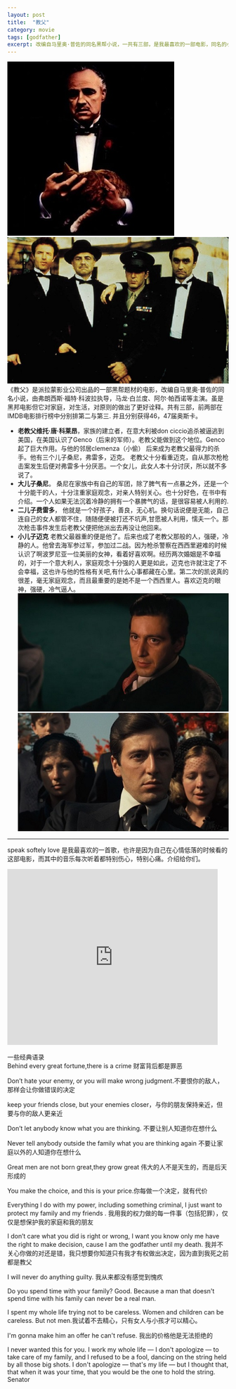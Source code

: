 ```yaml
---
layout: post
title:  "教父"
category: movie
tags: [godfather]
excerpt: 改编自马里奥·普佐的同名黑帮小说，一共有三部，是我最喜欢的一部电影，同名的小说也非常不错。虽为黑帮电影，但对家庭，对原则做出了很好诠释。明白什么是责任，
---
```

![海报](/images/thegodfathe_2.jpg)![父子](/images/thegodfathe_1r.jpg)  
《教父》是派拉蒙影业公司出品的一部黑帮题材的电影，改编自马里奥·普佐的同名小说，由弗朗西斯·福特·科波拉执导，马龙·白兰度、阿尔·帕西诺等主演。虽是黑邦电影但它对家庭，对生活，对原则的做出了更好诠释。共有三部，前两部在IMDB电影排行榜中分别排第二与第三. 并且分别获得46，47届奥斯卡。



* **老教父维托·唐·科莱昂**，家族的建立者，在意大利被don ciccio追杀被逼逃到美国，在美国认识了Genco（后来的军师）。老教父能做到这个地位。Genco起了巨大作用。与他的邻居clemenza（小偷） 后来成为老教父最得力的杀手。他有三个儿子桑尼，弗雷多，迈克。 老教父十分看重迈克，自从那次枪枪击案发生后便对弗雷多十分厌恶。一个女儿，此女人本十分讨厌，所以就不多说了。
* **大儿子桑尼**。 桑尼在家族中有自己的军团，除了脾气有一点暴之外，还是一个十分能干的人，十分注重家庭观念，对亲人特别关心。也十分好色，在书中有介绍。一个人如果无法沉着冷静的拥有一个暴脾气的话，是很容易被人利用的. 
* **二儿子费雷多**， 他就是一个好孩子，善良，无心机。换句话说便是无能，自己连自己的女人都管不住，随随便便被打还不坑声,甘愿被人利用，懦夫一个。那次枪击事件发生后老教父便把他派出去再没让他回来。
* **小儿子迈克** 老教父最器重的便是他了。后来也成了老教父那般的人，强硬，冷静的人。他曾去海军参过军，参加过二战。因为枪杀警察在西西里避难的时候认识了啊波罗尼亚一位美丽的女神，看着好喜欢啊。经历两次婚姻是不幸福的，对于一个意大利人，家庭观念十分强的人更是如此，迈克也许就注定了不会幸福，这也许与他的性格有关吧,有什么心事都藏在心里。第二次的凯说真的很差，毫无家庭观念，而且最重要的是她不是一个西西里人。喜欢迈克的眼神，强硬，冷气逼人。   
![迈克1](/images/thegodfathe_5.jpg)![迈克2](/images/thegodfathe_7.jpg)

---

speak softely love 是我最喜欢的一首歌，也许是因为自己在心情低落的时候看的这部电影，而其中的音乐每次听着都特别伤心，特别心痛。介绍给你们。

<iframe src="http://www.tudou.com/programs/view/html5embed.action?type=0&code=7lqAMEScZS0&lcode=&resourceId=418557855_06_05_99" allowtransparency="true" allowfullscreen="true" allowfullscreenInteractive="true" scrolling="no" border="0" frameborder="0" style="width:95%;height:400px;"></iframe>

一些经典语录  
Behind every great fortune,there is a crime 财富背后都是罪恶

Don’t hate your enemy, or you will make wrong judgment.不要恨你的敌人，那样会让你做错误的决定

keep your friends close, but your enemies closer，与你的朋友保持亲近，但要与你的敌人更亲近

Don’t let anybody know what you are thinking. 不要让别人知道你在想什么

Never tell anybody outside the family what you are thinking again 不要让家庭以外的人知道你在想什么

Great men are not born great,they grow great 伟大的人不是天生的，而是后天形成的

You make the choice, and this is your price.你每做一个决定，就有代价

Everything I do with my power, including something criminal, I just want to protect my family and my friends .
我用我的权力做的每一件事（包括犯罪），仅仅是想保护我的家庭和我的朋友

I don’t care what you did is right or wrong, I want you know only me have the right to make decision, cause I am the godfather until my death.  我并不关心你做的对还是错，我只想要你知道只有我才有权做出决定，因为直到我死之前都是教父

I will never do anything guilty. 我从来都没有感觉到愧疚

Do you spend time with your family? Good. Because a man that doesn't spend time with his family can never be a real man.  

I spent my whole life trying not to be careless. Women and children can be careless. But not men.我试着不去精心，只有女人与小孩才可以精心。

I'm gonna make him an offer he can't refuse. 我出的价格他是无法拒绝的

I never wanted this for you. I work my whole life — I don't apologize — to take care of my family, and I refused to be a fool, dancing on the string held by all those big shots. I don't apologize — that's my life — but I thought that, that when it was your time, that you would be the one to hold the string. Senator 


